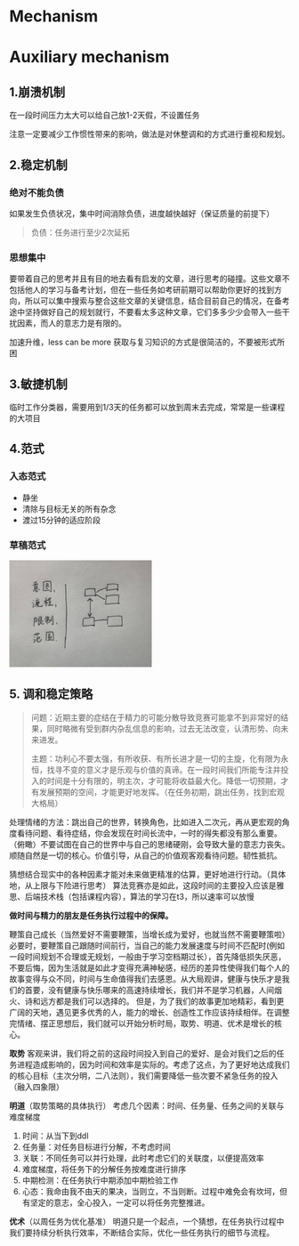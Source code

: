 # Mechanism




#  Auxiliary mechanism

## 1.崩溃机制

在一段时间压力太大可以给自己放1-2天假，不设置任务

注意一定要减少工作惯性带来的影响，做法是对休整调和的方式进行重视和规划。



## 2.稳定机制

### 绝对不能负债

如果发生负债状况，集中时间消除负债，进度越快越好（保证质量的前提下）

>  负债：任务进行至少2次延拓

### 思想集中

要带着自己的思考并且有目的地去看有启发的文章，进行思考的碰撞。这些文章不包括他人的学习与备考计划，但在一些任务如考研前期可以帮助你更好的找到方向，所以可以集中搜索与整合这些文章的关键信息，结合目前自己的情况，在备考途中坚持做好自己的规划就行，不要看太多这种文章，它们多多少少会带入一些干扰因素，而人的意志力是有限的。

加速升维，less can be more
获取与复习知识的方式是很简洁的，不要被形式所困



## 3.敏捷机制

临时工作分类器，需要用到1/3天的任务都可以放到周末去完成，常常是一些课程的大项目



## 4.范式

### 入态范式

- 静坐
- 清除与目标无关的所有杂念
- 渡过15分钟的适应阶段

### 草稿范式

<img src="https://raw.githubusercontent.com/huansong-dev/PicGo/master/image-20220916234435314.png" alt="image-20220916234435314" style="zoom: 25%;" />



## 5. 调和稳定策略

> 问题：近期主要的症结在于精力的可能分散导致竞赛可能拿不到非常好的结果，同时略微有受到群内杂乱信息的影响，过去无法改变，认清形势、向未来进发。
>
> 主题：功利心不要太强，有所收获、有所长进才是一切的主旋，化有限为永恒，找寻不变的意义才是乐观与价值的真谛。在一段时间我们所能专注并投入的时间是十分有限的，明主次，才可能将收益最大化。降低一切预期，才有发展预期的空间，才能更好地发挥。（在任务初期，跳出任务，找到宏观大格局）
>

处理情绪的方法：跳出自己的世界，转换角色，比如进入二次元，再从更宏观的角度看待问题、看待症结，你会发现在时间长流中，一时的得失都没有那么重要。（俯瞰）不要试图在自己的世界中与自己的思绪硬刚，会导致大量的意志力丧失。顺随自然是一切的核心。价值引导，从自己的价值观客观看待问题。韧性抵抗。

猜想结合现实中的各种因素才能对未来做更精准的估算，更好地进行行动。（具体地，从上限与下险进行思考）
算法竞赛亦是如此，这段时间的主要投入应该是雅思、后端技术栈（包括课程内容），算法的学习在t3，所以速率可以放慢

**做时间与精力的朋友是任务执行过程中的保障。**

鞭策自己成长（当然爱好不需要鞭策，当增长成为爱好，也就当然不需要鞭策啦）
必要时，要鞭策自己跟随时间前行，当自己的能力发展速度与时间不匹配时(例如一段时间规划不合理或无规划，一般由于学习空档期过长），首先降低损失厌恶，不要后悔，因为生活就是如此才变得充满神秘感，经历的差异性使得我们每个人的故事变得与众不同，时间与生命值得我们去感恩。从大局观讲，健康与快乐才是我们的首要，没有健康与快乐哪来的高速持续增长，我们并不是学习机器，人间烟火、诗和远方都是我们可以选择的。
但是，为了我们的故事更加地精彩，看到更广阔的天地，遇见更多优秀的人，能力的增长、创造性工作应该持续相伴。在调整完情绪、摆正思想后，我们就可以开始分析时局，取势、明道、优术是增长的核心。

**取势**
客观来讲，我们将之前的这段时间投入到自己的爱好、是会对我们之后的任务进程造成影响的，因为时间和效率是实际的。考虑了这点，为了更好地达成我们的核心目标（主次分明，二八法则），我们需要降低一些次要不紧急任务的投入（融入四象限）

**明道**（取势策略的具体执行）
考虑几个因素：时间、任务量、任务之间的关联与难度梯度

1. 时间：从当下到ddl
2. 任务量：对任务目标进行分解，不考虑时间
3. 关联：不同任务可以并行处理，此时考虑它们的关联度，以便提高效率
4. 难度梯度，将任务下的分解任务按难度进行排序
5. 中期检测：在任务执行中期添加中期检验工作
6. 心态：我命由我不由天的果决，当则立，不当则断。过程中难免会有坎坷，但有坚定的意志，全心投入，一定可以将任务完整推进。

**优术**（以周任务为优化基准）
明道只是一个起点，一个猜想，在任务执行过程中我们要持续分析执行效率，不断结合实际，优化一些任务执行的细节与流程。


